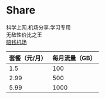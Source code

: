 # Share
科学上网.机场分享.学习专用<br> 
无敌性价比之王<br> 
[赔钱机场](https://dash.pqjc.site/#/register?code=Jr2Qrx83 "访问网站")<br> 

| 套餐（元/月） | 每月流量（GB） |
| ----------- | ----------- |
| 1.5    | 100      |
| 2.99   | 500      |
| 5.99   | 1000     |
